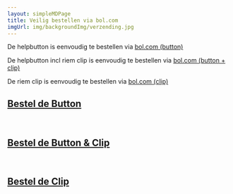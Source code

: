 ```yaml
---
layout: simpleMDPage
title: Veilig bestellen via bol.com
imgUrl: img/backgroundImg/verzending.jpg
---
```

<div class="row">
  <div class="col-lg-6 col-sm-6">
    <div class="gridSpace bolTemp">
      <p>De helpbutton is eenvoudig te bestellen via <a href="{% include general/bolLink.html %}">bol.com (button)</a></p>
      <p>De helpbutton incl riem clip is eenvoudig te bestellen via <a href="https://www.bol.com/nl/p/bluetooth-noodknop-paniekknop-senioren-alarm-clip/9200000091400867">bol.com (button + clip)</a></p>
      <p>De riem clip is eenvoudig te bestellen via <a href="https://www.bol.com/nl/p/clip-voor-bluetooth-noodknop-paniekknop-senioren-alarm/9200000091399595">bol.com (clip)</a></p>
    </div>
  </div>
  <div class="col-lg-6 col-sm-6">
    <div class="gridSpace bol bolTemp">
      <div class="overlay bolTemp">
        <a href="{% include general/bolLink.html %}"><h2>Bestel de Button</h2></a><br>
        <a href="https://www.bol.com/nl/p/bluetooth-noodknop-paniekknop-senioren-alarm-clip/9200000091400867"><h2>Bestel de Button &    Clip</h2></a><br>
        <a href="https://www.bol.com/nl/p/clip-voor-bluetooth-noodknop-paniekknop-senioren-alarm/9200000091399595"><h2>Bestel de Clip</h2>        </a>
      </div>
    </div>
  </div>
</div>
